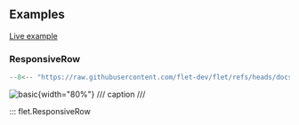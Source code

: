 ## Examples

[Live example](https://flet-controls-gallery.fly.dev/layout/responsiverow)

### ResponsiveRow

```python
--8<-- "https://raw.githubusercontent.com/flet-dev/flet/refs/heads/docs/fix-links/sdk/python/examples/controls/responsive-row/basic.py"
```

![basic](https://raw.githubusercontent.com/flet-dev/flet/docs/fix-links/sdk/python/examples/controls/responsive-row/media/basic.gif){width="80%"}
/// caption
///

::: flet.ResponsiveRow
